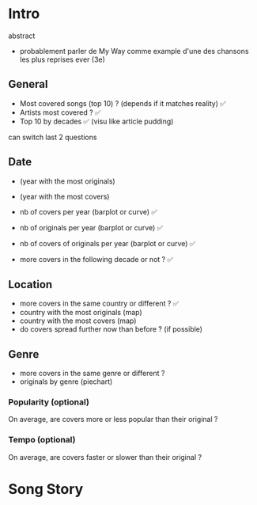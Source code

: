 # Intro
abstract
+ probablement parler de My Way comme example d'une des chansons les plus reprises ever (3e)

## General
* Most covered songs (top 10) ? (depends if it matches reality)  ✅
* Artists most covered ? ✅
* Top 10 by decades ✅ (visu like article pudding)

can switch last 2 questions

## Date
* (year with the most originals)
* (year with the most covers)
* nb of covers per year (barplot or curve) ✅
* nb of originals per year (barplot or curve) ✅

* nb of covers of originals per year (barplot or curve) ✅
* more covers in the following decade or not ? ✅

## Location
* more covers in the same country or different ? ✅
* country with the most originals (map)
* country with the most covers (map)
* do covers spread further now than before ? (if possible)

## Genre
* more covers in the same genre or different ?
* originals by genre (piechart)

### Popularity (optional)
On average, are covers more or less popular than their original ?
### Tempo (optional)
On average, are covers faster or slower than their original ?

# Song Story
